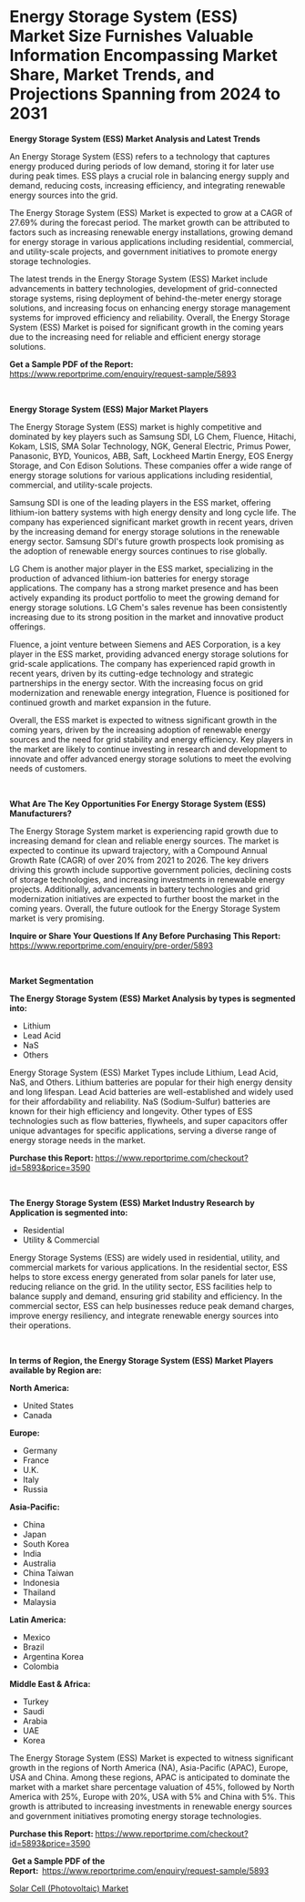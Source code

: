 <p><h1>Energy Storage System (ESS) Market Size Furnishes Valuable Information Encompassing Market Share, Market Trends, and Projections Spanning from 2024 to 2031</h1></p><p><strong>Energy Storage System (ESS) Market Analysis and Latest Trends</strong></p>
<p><p>An Energy Storage System (ESS) refers to a technology that captures energy produced during periods of low demand, storing it for later use during peak times. ESS plays a crucial role in balancing energy supply and demand, reducing costs, increasing efficiency, and integrating renewable energy sources into the grid.</p><p>The Energy Storage System (ESS) Market is expected to grow at a CAGR of 27.69% during the forecast period. The market growth can be attributed to factors such as increasing renewable energy installations, growing demand for energy storage in various applications including residential, commercial, and utility-scale projects, and government initiatives to promote energy storage technologies. </p><p>The latest trends in the Energy Storage System (ESS) Market include advancements in battery technologies, development of grid-connected storage systems, rising deployment of behind-the-meter energy storage solutions, and increasing focus on enhancing energy storage management systems for improved efficiency and reliability. Overall, the Energy Storage System (ESS) Market is poised for significant growth in the coming years due to the increasing need for reliable and efficient energy storage solutions.</p></p>
<p><strong>Get a Sample PDF of the Report:&nbsp;</strong> <a href="https://www.reportprime.com/enquiry/request-sample/5893">https://www.reportprime.com/enquiry/request-sample/5893</a></p>
<p>&nbsp;</p>
<p><strong>Energy Storage System (ESS) Major Market Players</strong></p>
<p><p>The Energy Storage System (ESS) market is highly competitive and dominated by key players such as Samsung SDI, LG Chem, Fluence, Hitachi, Kokam, LSIS, SMA Solar Technology, NGK, General Electric, Primus Power, Panasonic, BYD, Younicos, ABB, Saft, Lockheed Martin Energy, EOS Energy Storage, and Con Edison Solutions. These companies offer a wide range of energy storage solutions for various applications including residential, commercial, and utility-scale projects.</p><p>Samsung SDI is one of the leading players in the ESS market, offering lithium-ion battery systems with high energy density and long cycle life. The company has experienced significant market growth in recent years, driven by the increasing demand for energy storage solutions in the renewable energy sector. Samsung SDI's future growth prospects look promising as the adoption of renewable energy sources continues to rise globally.</p><p>LG Chem is another major player in the ESS market, specializing in the production of advanced lithium-ion batteries for energy storage applications. The company has a strong market presence and has been actively expanding its product portfolio to meet the growing demand for energy storage solutions. LG Chem's sales revenue has been consistently increasing due to its strong position in the market and innovative product offerings.</p><p>Fluence, a joint venture between Siemens and AES Corporation, is a key player in the ESS market, providing advanced energy storage solutions for grid-scale applications. The company has experienced rapid growth in recent years, driven by its cutting-edge technology and strategic partnerships in the energy sector. With the increasing focus on grid modernization and renewable energy integration, Fluence is positioned for continued growth and market expansion in the future.</p><p>Overall, the ESS market is expected to witness significant growth in the coming years, driven by the increasing adoption of renewable energy sources and the need for grid stability and energy efficiency. Key players in the market are likely to continue investing in research and development to innovate and offer advanced energy storage solutions to meet the evolving needs of customers.</p></p>
<p>&nbsp;</p>
<p><strong>What Are The Key Opportunities For Energy Storage System (ESS) Manufacturers?</strong></p>
<p><p>The Energy Storage System market is experiencing rapid growth due to increasing demand for clean and reliable energy sources. The market is expected to continue its upward trajectory, with a Compound Annual Growth Rate (CAGR) of over 20% from 2021 to 2026. The key drivers driving this growth include supportive government policies, declining costs of storage technologies, and increasing investments in renewable energy projects. Additionally, advancements in battery technologies and grid modernization initiatives are expected to further boost the market in the coming years. Overall, the future outlook for the Energy Storage System market is very promising.</p></p>
<p><strong>Inquire or Share Your Questions If Any Before Purchasing This Report:</strong> <a href="https://www.reportprime.com/enquiry/pre-order/5893">https://www.reportprime.com/enquiry/pre-order/5893</a></p>
<p>&nbsp;</p>
<p><strong>Market Segmentation</strong></p>
<p><strong>The Energy Storage System (ESS) Market Analysis by types is segmented into:</strong></p>
<p><ul><li>Lithium</li><li>Lead Acid</li><li>NaS</li><li>Others</li></ul></p>
<p><p>Energy Storage System (ESS) Market Types include Lithium, Lead Acid, NaS, and Others. Lithium batteries are popular for their high energy density and long lifespan. Lead Acid batteries are well-established and widely used for their affordability and reliability. NaS (Sodium-Sulfur) batteries are known for their high efficiency and longevity. Other types of ESS technologies such as flow batteries, flywheels, and super capacitors offer unique advantages for specific applications, serving a diverse range of energy storage needs in the market.</p></p>
<p><strong>Purchase this Report:&nbsp;</strong><a href="https://www.reportprime.com/checkout?id=5893&price=3590">https://www.reportprime.com/checkout?id=5893&price=3590</a></p>
<p>&nbsp;</p>
<p><strong>The Energy Storage System (ESS) Market Industry Research by Application is segmented into:</strong></p>
<p><ul><li>Residential</li><li>Utility & Commercial</li></ul></p>
<p><p>Energy Storage Systems (ESS) are widely used in residential, utility, and commercial markets for various applications. In the residential sector, ESS helps to store excess energy generated from solar panels for later use, reducing reliance on the grid. In the utility sector, ESS facilities help to balance supply and demand, ensuring grid stability and efficiency. In the commercial sector, ESS can help businesses reduce peak demand charges, improve energy resiliency, and integrate renewable energy sources into their operations.</p></p>
<p>&nbsp;</p>
<p><strong>In terms of Region, the Energy Storage System (ESS) Market Players available by Region are:</strong></p>
<p>
    <p> <strong> North America: </strong>
        <ul>
            <li>United States</li>
            <li>Canada</li>
        </ul>
        </p> 
    <p> <strong> Europe: </strong>
        <ul>
            <li>Germany</li>
            <li>France</li>
            <li>U.K.</li>
            <li>Italy</li>
            <li>Russia</li>
        </ul>
        </p> 
    <p> <strong> Asia-Pacific: </strong>
        <ul>
            <li>China</li>
            <li>Japan</li>
            <li>South Korea</li>
            <li>India</li>
            <li>Australia</li>
            <li>China Taiwan</li>
            <li>Indonesia</li>
            <li>Thailand</li>
            <li>Malaysia</li>
        </ul>
        </p> 
    <p> <strong> Latin America: </strong>
        <ul>
            <li>Mexico</li>
            <li>Brazil</li>
            <li>Argentina Korea</li>
            <li>Colombia</li>
        </ul>
        </p> 
    <p> <strong> Middle East & Africa: </strong>
        <ul>
            <li>Turkey</li>
            <li>Saudi</li>
            <li>Arabia</li>
            <li>UAE</li>
            <li>Korea</li>
        </ul>
    </p>
    </p>
<p><p>The Energy Storage System (ESS) Market is expected to witness significant growth in the regions of North America (NA), Asia-Pacific (APAC), Europe, USA and China. Among these regions, APAC is anticipated to dominate the market with a market share percentage valuation of 45%, followed by North America with 25%, Europe with 20%, USA with 5% and China with 5%. This growth is attributed to increasing investments in renewable energy sources and government initiatives promoting energy storage technologies.</p></p>
<p><strong>Purchase this Report: </strong><a href="https://www.reportprime.com/checkout?id=5893&price=3590">https://www.reportprime.com/checkout?id=5893&price=3590</a></p>
<p>&nbsp;<strong>Get a Sample PDF of the Report:&nbsp;&nbsp;</strong><a href="https://www.reportprime.com/enquiry/request-sample/5893">https://www.reportprime.com/enquiry/request-sample/5893</a></p>
<p><strong></strong></p>
<p><p><a href="https://github.com/FassouRP/Market-Research-Report-List-4/blob/main/solar-cell-photovoltaic-market.md">Solar Cell (Photovoltaic) Market</a></p></p>